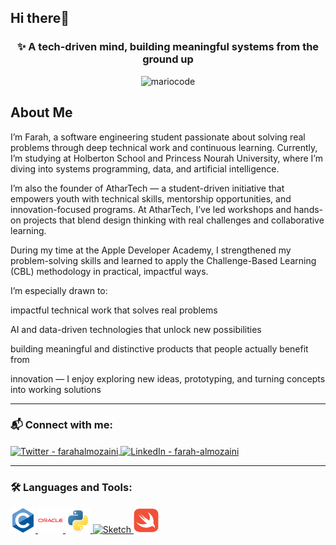 ## Hi there👋
<h3 align="center">✨ A tech-driven mind, building meaningful systems from the ground up</h3>
<p align="center">
  <img src="https://github.com/user-attachments/assets/3432eb58-6a99-49c2-ab00-9420e56ef4ef" alt="mariocode" width="300"/>
</p>

## About Me

I’m Farah, a software engineering student passionate about solving real problems through deep technical work and continuous learning.
Currently, I’m studying at Holberton School and Princess Nourah University, where I’m diving into systems programming, data, and artificial intelligence.

I’m also the founder of AtharTech — a student-driven initiative that empowers youth with technical skills, mentorship opportunities, and innovation-focused programs. At AtharTech, I’ve led workshops and hands-on projects that blend design thinking with real challenges and collaborative learning.

During my time at the Apple Developer Academy, I strengthened my problem-solving skills and learned to apply the Challenge-Based Learning (CBL) methodology in practical, impactful ways.

I’m especially drawn to:

impactful technical work that solves real problems

AI and data-driven technologies that unlock new possibilities

building meaningful and distinctive products that people actually benefit from

innovation — I enjoy exploring new ideas, prototyping, and turning concepts into working solutions

---

<h3 align="left">📬 Connect with me:</h3>
<p align="left">
  <a href="https://twitter.com/farahalmozaini" target="_blank">
    <img align="center" src="https://raw.githubusercontent.com/rahuldkjain/github-profile-readme-generator/master/src/images/icons/Social/twitter.svg" alt="Twitter - farahalmozaini" height="30" width="40" />
  </a>
  <a href="https://linkedin.com/in/farah-almozaini" target="_blank">
    <img align="center" src="https://raw.githubusercontent.com/rahuldkjain/github-profile-readme-generator/master/src/images/icons/Social/linked-in-alt.svg" alt="LinkedIn - farah-almozaini" height="30" width="40" />
  </a>
</p>

---

<h3 align="left">🛠️ Languages and Tools:</h3>
<p align="left">
  <a href="https://www.cprogramming.com/" target="_blank">
    <img src="https://raw.githubusercontent.com/devicons/devicon/master/icons/c/c-original.svg" alt="C" width="40" height="40"/>
  </a>
  <a href="https://www.oracle.com/" target="_blank">
    <img src="https://raw.githubusercontent.com/devicons/devicon/master/icons/oracle/oracle-original.svg" alt="Oracle" width="40" height="40"/>
  </a>
  <a href="https://www.python.org" target="_blank">
    <img src="https://raw.githubusercontent.com/devicons/devicon/master/icons/python/python-original.svg" alt="Python" width="40" height="40"/>
  </a>
  <a href="https://www.sketch.com/" target="_blank">
    <img src="https://www.vectorlogo.zone/logos/sketchapp/sketchapp-icon.svg" alt="Sketch" width="40" height="40"/>
  </a>
  <a href="https://developer.apple.com/swift/" target="_blank">
    <img src="https://raw.githubusercontent.com/devicons/devicon/master/icons/swift/swift-original.svg" alt="Swift" width="40" height="40"/>
  </a>
</p>
